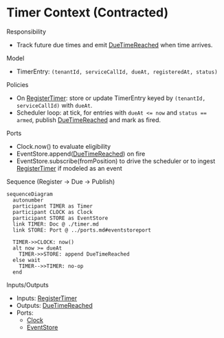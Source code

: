 # Timer Context (Contracted)

Responsibility

- Track future due times and emit [DueTimeReached] when time arrives.

Model

- TimerEntry: `(tenantId, serviceCallId, dueAt, registeredAt, status)`

Policies

- On [RegisterTimer]: store or update TimerEntry keyed by `(tenantId, serviceCallId)` with `dueAt`.
- Scheduler loop: at tick, for entries with `dueAt <= now` and `status == armed`, publish [DueTimeReached] and mark as fired.

Ports

- Clock.now() to evaluate eligibility
- EventStore.append([DueTimeReached]) on fire
- EventStore.subscribe(fromPosition) to drive the scheduler or to ingest [RegisterTimer] if modeled as an event

Sequence (Register → Due → Publish)

```mermaid
sequenceDiagram
  autonumber
  participant TIMER as Timer
  participant CLOCK as Clock
  participant STORE as EventStore
  link TIMER: Doc @ ./timer.md
  link STORE: Port @ ../ports.md#eventstoreport

  TIMER->>CLOCK: now()
  alt now >= dueAt
    TIMER->>STORE: append DueTimeReached
  else wait
    TIMER-->>TIMER: no-op
  end
```

Inputs/Outputs

- Inputs: [RegisterTimer]
- Outputs: [DueTimeReached]
- Ports:
  - [Clock]
  - [EventStore]

[RegisterTimer]: ../messages.md#registertimer
[DueTimeReached]: ../messages.md#duetimereached
[Clock]: ../ports.md#clockport
[EventStore]: ../ports.md#eventstoreport
